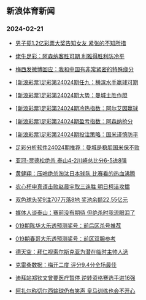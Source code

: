 ## 新浪体育新闻 
### 2024-02-21

+ [男子揽1.2亿彩票大奖告知女友 紧张的不知所措](https://sports.sina.com.cn/l/2024-02-20/doc-inairues4544980.shtml)

+ [佬牛足彩：阿森纳客胜可期 利雅得胜利防冷平](https://sports.sina.com.cn/l/2024-02-20/doc-inairynp1718523.shtml)

+ [梅西发微博回应：我和中国有非常紧密的特殊缘分](https://sports.sina.com.cn/china/2024-02-20/doc-inairues4566891.shtml)

+ [[新浪彩票]足彩第24024期任九：横滨水手赢球可期](https://sports.sina.com.cn/l/2024-02-20/doc-inairueu1323331.shtml)

+ [[新浪彩票]足彩第24024期大势：曼城主胜作胆](https://sports.sina.com.cn/l/2024-02-20/doc-inairueu1323158.shtml)

+ [[新浪彩票]足彩第24024期冷热指数：阿尔艾因赢球](https://sports.sina.com.cn/l/2024-02-20/doc-inairuen7238601.shtml)

+ [[新浪彩票]足彩第24024期盈亏指数：阿森纳抢分](https://sports.sina.com.cn/l/2024-02-20/doc-inairuer1795758.shtml)

+ [[新浪彩票]足彩第24024期投注策略：国米谨慎防平](https://sports.sina.com.cn/l/2024-02-20/doc-inairueu1323470.shtml)

+ [足彩分析软件24024期推荐：曼城是稳胆国米保不败](https://sports.sina.com.cn/l/2024-02-20/doc-inairues4546987.shtml)

+ [亚冠-贾德松绝杀 泰山4-2川崎总比分6-5进8强](https://sports.sina.com.cn/china/afccl/2024-02-20/doc-inaisrkh4171860.shtml)

+ [黄健翔：压哨绝杀淘汰日本球队 比赛看的热血沸腾](https://sports.sina.com.cn/china/afccl/2024-02-20/doc-inaisrkk0950745.shtml)

+ [农心杯申真谞击败赵晨宇取三连胜 明日柯洁攻擂](https://sports.sina.com.cn/go/2024-02-20/doc-inaisrka6853056.shtml)

+ [双色球头奖9注707万落8地 奖池余额22.55亿元](https://sports.sina.com.cn/l/2024-02-20/doc-inaiszxz1241832.shtml)

+ [媒体人谈泰山：赛前没有期待 但绝杀时我流眼泪了](https://sports.sina.com.cn/china/afccl/2024-02-20/doc-inaisrkk0952111.shtml)

+ [019期陈华大乐透预测奖号：前后区杀号推荐](https://sports.sina.com.cn/l/2024-02-20/doc-inaismak4241954.shtml)

+ [019期春哥大乐透预测奖号：前区双胆参考](https://sports.sina.com.cn/l/2024-02-20/doc-inaisman1019212.shtml)

+ [德天空：拜仁视索尔斯克亚为潜在临时主帅人选](https://sports.sina.com.cn/g/2024-02-20/doc-inaismai1530685.shtml)

+ [克雷桑数据：梅开二度 评分9.4分全场最佳](https://sports.sina.com.cn/china/j/2024-02-20/doc-inaisrkh4175448.shtml)

+ [迪拜站郑钦文曾要医疗暂停 逆转资格赛选手进16强](https://sports.sina.com.cn/tennis/china/2024-02-20/doc-inaithha0611638.shtml)

+ [阿扎尔称切尔西输球仍有笑声 皇马训练也会不开心](https://sports.sina.com.cn/g/2024-02-20/doc-inaismae6954559.shtml)

